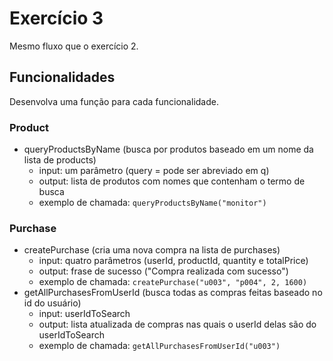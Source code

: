 # Exercício 3
Mesmo fluxo que o exercício 2.<br>

## Funcionalidades
Desenvolva uma função para cada funcionalidade.

### Product
- queryProductsByName (busca por produtos baseado em um nome da lista de products)
    - input: um parâmetro (query = pode ser abreviado em q)
    - output: lista de produtos com nomes que contenham o termo de busca
    - exemplo de chamada:
        ```queryProductsByName("monitor")```

### Purchase
- createPurchase (cria uma nova compra na lista de purchases)
    - input: quatro parâmetros (userId, productId, quantity e totalPrice)
    - output: frase de sucesso ("Compra realizada com sucesso")
    - exemplo de chamada:
        ```createPurchase("u003", "p004", 2, 1600)```
- getAllPurchasesFromUserId (busca todas as compras feitas baseado no id do usuário)
    - input: userIdToSearch
    - output: lista atualizada de compras nas quais o userId delas são do userIdToSearch
    - exemplo de chamada:
        ```getAllPurchasesFromUserId("u003")```
